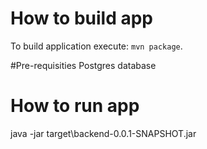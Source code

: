 # How to build app
To build application execute: `mvn package`.

#Pre-requisities
Postgres database

# How to run app
java -jar target\backend-0.0.1-SNAPSHOT.jar

